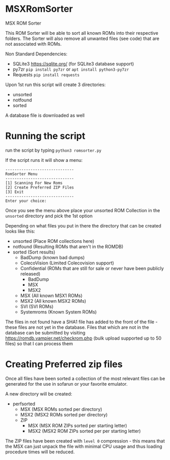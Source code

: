 # MSXRomSorter
MSX ROM Sorter

This ROM Sorter will be able to sort all known ROMs into their respective folders. The Sorter will also remove all unwanted files (see code) that are not associated with ROMs.

Non Standard Dependencies: 
- SQLite3 https://sqlite.org/ (for SQLite3 database support)
- py7zr `pip install py7zr` or `apt install python3-py7zr`
- Requests `pip install requests`

Upon 1st run this script will create 3 directories:
- unsorted
- notfound
- sorted

A database file is downloaded as well

# Running the script

run the script by typing `python3 romsorter.py` 

If the script runs it will show a menu:

```
------------------------------
RomSorter Menu
------------------------------
[1] Scanning For New Roms
[2] Create Preferred ZIP Files
[3] Exit
------------------------------
Enter your choice:
```
Once you see the menu above place your unsorted ROM Collection in the `unsorted` directory and pick the 1st option

Depending on what files you put in there the directory that can be created looks like this:

- unsorted (Place ROM collections here)
- notfound (Resulting ROMs that aren't in the ROMDB)
- sorted (Sort results)
  - BadDump (known bad dumps)
  - ColecoVision (Limited Colecovision support)
  - Confidential (ROMs that are still for sale or never have been publicly released)
    - BadDump
    - MSX
    - MSX2
  - MSX (All known MSX1 ROMs)
  - MSX2 (All known MSX2 ROMs)
  - SVI (SVI ROMs)
  - Systemroms (Known System ROMs)

The files in not found have a SHA1 file has added to the front of the file - these files are not yet in the database. Files that which are not in the database can be submitted by visiting https://romdb.vampier.net/checkrom.php (bulk upload supported up to 50 files) so that I can process them

# Creating Preferred zip files
Once all files have been sorted a collection of the most relevant files can be generated for the use in sofarun or your favorite emulator.

A new directory will be created:

- perfsorted
  - MSX (MSX ROMs sorted per directory)
  - MSX2 (MSX2 ROMs sorted per directory)
  - ZIP 
    - MSX  (MSX ROM ZIPs sorted per starting letter)
    - MSX2  (MSX2 ROM ZIPs sorted per per starting letter)
   
The ZIP files have been created with `level 0` compression - this means that the MSX can just unpack the file with minimal CPU usage and thus loading procedure times will be reduced.
